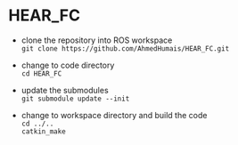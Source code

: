 # HEAR_FC

* clone the repository into ROS workspace \
` git clone https://github.com/AhmedHumais/HEAR_FC.git `

* change to code directory \
` cd HEAR_FC `

* update the submodules \
` git submodule update --init `

* change to workspace directory and build the code \
` cd ../.. `\
` catkin_make `
